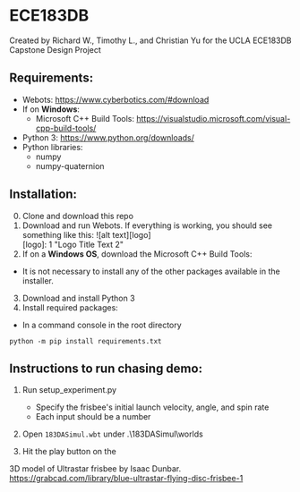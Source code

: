 # ECE183DB
Created by Richard W., Timothy L., and Christian Yu for the UCLA ECE183DB Capstone Design Project

## Requirements:
* Webots:                           https://www.cyberbotics.com/#download
* If on **Windows**:
    * Microsoft C++ Build Tools:    https://visualstudio.microsoft.com/visual-cpp-build-tools/
* Python 3:                         https://www.python.org/downloads/
* Python libraries:
  * numpy
  * numpy-quaternion

## Installation:
0. Clone and download this repo
1. Download and run Webots. If everything is working, you should see something like this:
![alt text][logo]  
[logo]: 1 "Logo Title Text 2"  
2. If on a **Windows OS**, download the Microsoft C++ Build Tools:
  * It is not necessary to install any of the other packages available in the installer.
3. Download and install Python 3
4. Install required packages:
  * In a command console in the root directory
```
python -m pip install requirements.txt
```

## Instructions to run chasing demo:
1. Run setup_experiment.py
    * Specify the frisbee's initial launch velocity, angle, and spin rate
    * Each input should be a number

2. Open `183DASimul.wbt` under .\183DASimul\worlds
3. Hit the play button on the 



3D model of Ultrastar frisbee by Isaac Dunbar. https://grabcad.com/library/blue-ultrastar-flying-disc-frisbee-1